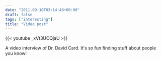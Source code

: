 ```yaml
---
date: "2011-09-10T03:14:48+00:00"
draft: false
tags: ["interesting"]
title: "Video post"
---
```

{{< youtube _xVt3UCQjaU >}}

A video interview of Dr. David Card. It's so fun finding stuff about people you know!

